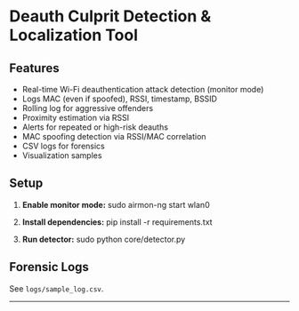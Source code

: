# Deauth Culprit Detection & Localization Tool

## Features
- Real-time Wi-Fi deauthentication attack detection (monitor mode)
- Logs MAC (even if spoofed), RSSI, timestamp, BSSID
- Rolling log for aggressive offenders
- Proximity estimation via RSSI
- Alerts for repeated or high-risk deauths
- MAC spoofing detection via RSSI/MAC correlation
- CSV logs for forensics
- Visualization samples

## Setup

1. **Enable monitor mode:**
sudo airmon-ng start wlan0

2. **Install dependencies:**
pip install -r requirements.txt

3. **Run detector:**
sudo python core/detector.py

## Forensic Logs

See `logs/sample_log.csv`.

---
